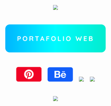 <div align="center">
<a href="#"></a>
<img
    src="https://github.com/user-attachments/assets/c16e227c-49ea-44a1-b232-3b9f3578138b" />
</a>
</div>

&nbsp;

<div align="center">
    <a href="https://juan-sebastian-rios-martinez.github.io/Portafolio/">
        <img width="330"
            src="https://raw.githubusercontent.com/Juan-Sebastian-Rios-Martinez/juan-sebastian-rios-martinez/1a35d64afbdc8a356af4b2901b88b8c6ac0d0de7/svg/p2.svg" />
    </a>
</div>

&nbsp;

<div align="center">
    <a href="https://co.pinterest.com/JuanSebastianRiosMartinez/"target="_blank">
<img width="83"src="https://raw.githubusercontent.com/Juan-Sebastian-Rios-Martinez/juan-sebastian-rios-martinez/1a35d64afbdc8a356af4b2901b88b8c6ac0d0de7/svg/i1.svg"/></a>
&nbsp;&nbsp;&nbsp;
<a href="https://www.behance.net/JuanSebastianRios"target="_blank"><img width="83"src="https://raw.githubusercontent.com/Juan-Sebastian-Rios-Martinez/juan-sebastian-rios-martinez/1a35d64afbdc8a356af4b2901b88b8c6ac0d0de7/svg/i2.svg"/></a>
&nbsp;&nbsp;&nbsp;
<a href="https://www.youtube.com/@enfoqueback"target="_blank">
<img width="83"src="https://github.com/user-attachments/assets/7e5c6345-6af8-4618-a97f-d5e504a38e0b"/></a>
&nbsp;&nbsp;&nbsp;
<a href="https://cults3d.com/@ENFOQUEi"target="_blank">
<img width="83"src="https://github.com/user-attachments/assets/6bf09e20-4649-49ca-b983-ef284c29cd44"/></a>

</div>

&nbsp;
    
<div align="center">
<a href="https://juan-sebastian-rios-martinez.github.io/Portafolio/">
<img width="200"
src="https://github.com/user-attachments/assets/3d7b1db6-37b2-429d-a208-c688ceae7c7d" /></a>
</div>
